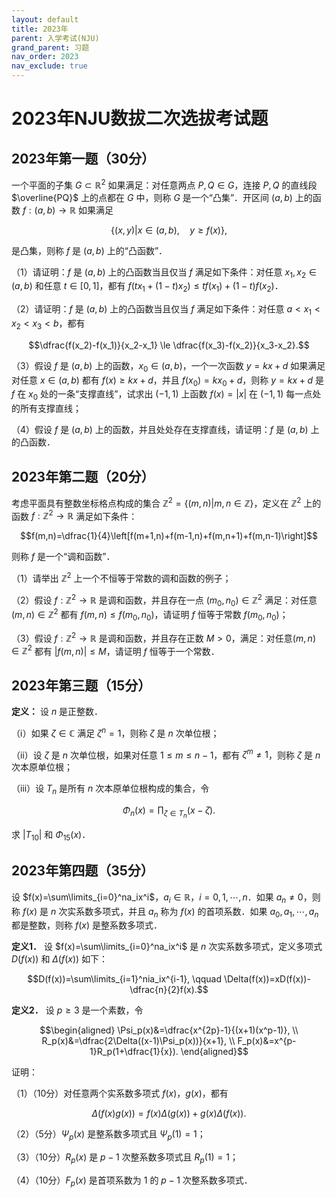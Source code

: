 ```yaml
---
layout: default
title: 2023年
parent: 入学考试(NJU)
grand_parent: 习题
nav_order: 2023
nav_exclude: true
---
```


# 2023年NJU数拔二次选拔考试题

## 2023年第一题（30分）

一个平面的子集 $G\subset \mathbb{R}^2$ 如果满足：对任意两点 $P,Q\in G$，连接 $P,Q$ 的直线段 $\overline{PQ}$ 上的点都在 $G$ 中，则称 $G$ 是一个“凸集”．开区间 $(a,b)$ 上的函数 $f:(a,b)\to\mathbb{R}$ 如果满足

$$\{(x,y)|x\in(a,b), \quad y\ge f(x)\},$$

是凸集，则称 $f$ 是 $(a,b)$ 上的“凸函数”．

（1）请证明：$f$ 是 $(a,b)$ 上的凸函数当且仅当 $f$ 满足如下条件：对任意 $x_1,x_2\in (a,b)$ 和任意 $t\in[0,1]$，都有 $f(tx_1+(1-t)x_2)\le tf(x_1)+(1-t)f(x_2)$．

（2）请证明：$f$ 是 $(a,b)$ 上的凸函数当且仅当 $f$ 满足如下条件：对任意 $a < x_1 < x_2 < x_3 < b$，都有

$$\dfrac{f(x_2)-f(x_1)}{x_2-x_1} \le \dfrac{f(x_3)-f(x_2)}{x_3-x_2}.$$

（3）假设 $f$ 是 $(a,b)$ 上的函数，$x_0\in (a,b)$，一个一次函数 $y=kx+d$ 如果满足对任意 $x\in(a,b)$ 都有 $f(x)\ge kx+d$，并且 $f(x_0)=kx_0+d$，则称 $y=kx+d$ 是 $f$ 在 $x_0$ 处的一条“支撑直线”，试求出 $(-1,1)$ 上函数 $f(x)=\vert x\vert$ 在 $(-1,1)$ 每一点处的所有支撑直线；

（4）假设 $f$ 是 $(a,b)$ 上的函数，并且处处存在支撑直线，请证明：$f$ 是 $(a,b)$ 上的凸函数．

<div STYLE="page-break-after: always;"></div>


## 2023年第二题（20分）

考虑平面具有整数坐标格点构成的集合 $\mathbb{Z}^2=\{(m,n)\vert m,n\in\mathbb{Z}\}$，定义在 $\mathbb{Z}^2$ 上的函数 $f:\mathbb{Z}^2\to\mathbb{R}$ 满足如下条件：

$$f(m,n)=\dfrac{1}{4}\left[f(m+1,n)+f(m-1,n)+f(m,n+1)+f(m,n-1)\right]$$

则称 $f$ 是一个“调和函数”．

（1）请举出 $\mathbb{Z}^2$ 上一个不恒等于常数的调和函数的例子；

（2）假设 $f:\mathbb{Z}^2\to\mathbb{R}$ 是调和函数，并且存在一点 $(m_0,n_0)\in\mathbb{Z}^2$ 满足：对任意 $(m,n)\in\mathbb{Z}^2$ 都有 $f(m,n)\le f(m_0,n_0)$，请证明 $f$ 恒等于常数 $f(m_0,n_0)$；

（3）假设 $f:\mathbb{Z}^2\to\mathbb{R}$ 是调和函数，并且存在正数 $M>0$，满足：对任意$(m,n)\in\mathbb{Z}^2$ 都有 $\vert f(m,n)\vert\le M$，请证明 $f$ 恒等于一个常数．


<div STYLE="page-break-after: always;"></div>


## 2023年第三题（15分）

**定义：** 设 $n$ 是正整数．

（ⅰ）如果 $\zeta\in\mathbb{C}$ 满足 $\zeta^n=1$，则称 $\zeta$ 是 $n$ 次单位根；

（ⅱ）设 $\zeta$ 是 $n$ 次单位根，如果对任意 $1\le m\le n-1$，都有 $\zeta^m\ne 1$，则称 $\zeta$ 是 $n$ 次本原单位根；

（ⅲ）设 $T_n$ 是所有 $n$ 次本原单位根构成的集合，令

$$\Phi_n(x)=\prod_{\zeta\in T_n}(x-\zeta).$$

求 $\vert T_{10}\vert$ 和 $\Phi_{15}(x)$．




<div STYLE="page-break-after: always;"></div>

## 2023年第四题（35分）

设 $f(x)=\sum\limits_{i=0}^na_ix^i$，$a_i\in\mathbb{R}$，$i=0,1,\cdots,n$．如果 $a_n\ne 0$，则称 $f(x)$ 是 $n$ 次实系数多项式，并且 $a_n$ 称为 $f(x)$ 的首项系数．如果 $a_0,a_1,\cdots,a_n$ 都是整数，则称 $f(x)$ 是整系数多项式．

**定义1．** 设 $f(x)=\sum\limits_{i=0}^na_ix^i$ 是 $n$ 次实系数多项式，定义多项式 $D(f(x))$ 和 $\Delta(f(x))$ 如下：

$$D(f(x))=\sum\limits_{i=1}^nia_ix^{i-1}, \qquad \Delta(f(x))=xD(f(x))-\dfrac{n}{2}f(x).$$

**定义2．** 设 $p\ge 3$ 是一个素数，令

$$\begin{aligned}
\Psi_p(x)&=\dfrac{x^{2p}-1}{(x+1)(x^p-1)}, \\
R_p(x)&=\dfrac{2\Delta((x-1)\Psi_p(x))}{x+1}, \\
F_p(x)&=x^{p-1}R_p(1+\dfrac{1}{x}).
\end{aligned}$$

证明：

（1）（10分）对任意两个实系数多项式 $f(x)$，$g(x)$，都有

$$\Delta(f(x)g(x))=f(x)\Delta(g(x))+g(x)\Delta(f(x)).$$

（2）（5分）$\Psi_p(x)$ 是整系数多项式且 $\Psi_p(1)=1$；

（3）（10分）$R_p(x)$ 是 $p-1$ 次整系数多项式且 $R_p(1)=1$；

（4）（10分）$F_p(x)$ 是首项系数为 1 的 $p-1$ 次整系数多项式．